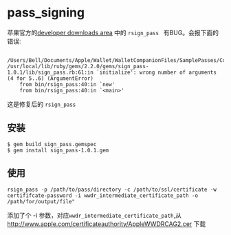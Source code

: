 # pass_signing

苹果官方的[developer downloads area](https://developer.apple.com/services-account/download?path=/iOS/Wallet_Support_Materials/WalletCompanionFiles.zip) 中的 `rsign_pass ` 有BUG。会报下面的错误:

```
 /Users/Bell/Documents/Apple/Wallet/WalletCompanionFiles/SamplePasses/Coupon.pass/
/usr/local/lib/ruby/gems/2.2.0/gems/sign_pass-1.0.1/lib/sign_pass.rb:61:in `initialize': wrong number of arguments (4 for 5..6) (ArgumentError)
	from bin/rsign_pass:40:in `new'
	from bin/rsign_pass:40:in `<main>'
```

这是修复后的 `rsign_pass `

## 安装

```shell
$ gem build sign_pass.gemspec
$ gem install sign_pass-1.0.1.gem
```

## 使用

```
rsign_pass -p /path/to/pass/directory -c /path/to/ssl/certificate -w certififcate-password -i wwdr_intermediate_certificate_path -o /path/for/output/file"
```

添加了个 -i 参数，对应`wwdr_intermediate_certificate_path`,从<http://www.apple.com/certificateauthority/AppleWWDRCAG2.cer> 下载
